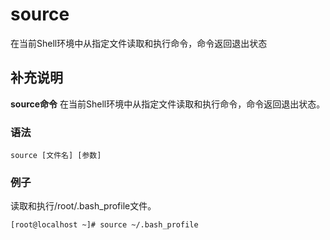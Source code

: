 source
===

在当前Shell环境中从指定文件读取和执行命令，命令返回退出状态

## 补充说明

**source命令** 在当前Shell环境中从指定文件读取和执行命令，命令返回退出状态。

###  语法

```shell
source [文件名] [参数]
```

### 例子

读取和执行/root/.bash_profile文件。

```shell
[root@localhost ~]# source ~/.bash_profile
```

<!-- Linux命令行搜索引擎：https://jaywcjlove.github.io/linux-command/ -->
